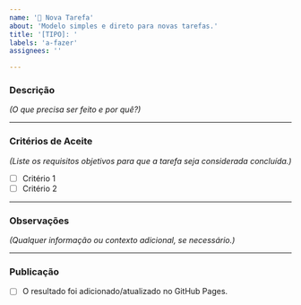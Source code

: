 ```yaml
---
name: '📝 Nova Tarefa'
about: 'Modelo simples e direto para novas tarefas.'
title: '[TIPO]: '
labels: 'a-fazer'
assignees: ''

---
```


### **Descrição**
*(O que precisa ser feito e por quê?)*

---

### **Critérios de Aceite**
*(Liste os requisitos objetivos para que a tarefa seja considerada concluída.)*

- [ ] Critério 1
- [ ] Critério 2

---

### **Observações**
*(Qualquer informação ou contexto adicional, se necessário.)*

---

### **Publicação**
- [ ] O resultado foi adicionado/atualizado no GitHub Pages.
